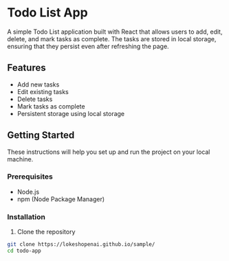 # Todo List App

A simple Todo List application built with React that allows users to add, edit, delete, and mark tasks as complete. The tasks are stored in local storage, ensuring that they persist even after refreshing the page.

## Features

- Add new tasks
- Edit existing tasks
- Delete tasks
- Mark tasks as complete
- Persistent storage using local storage

## Getting Started

These instructions will help you set up and run the project on your local machine.

### Prerequisites

- Node.js
- npm (Node Package Manager)

### Installation

1. Clone the repository

```sh
git clone https://lokeshopenai.github.io/sample/
cd todo-app
